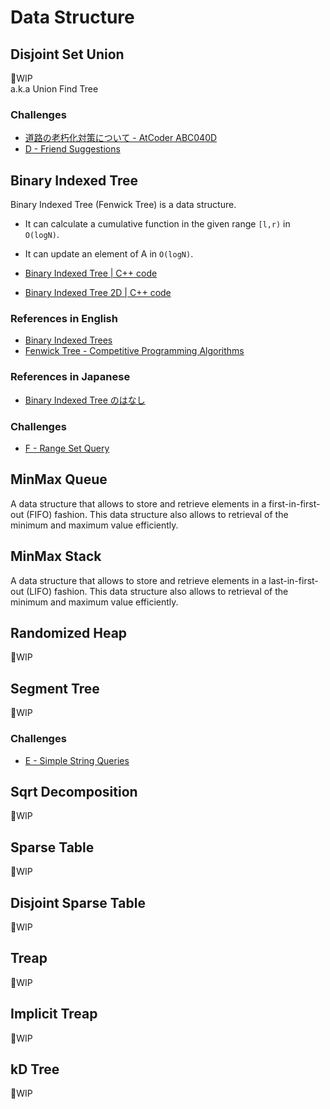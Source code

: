 # Data Structure

## Disjoint Set Union
🚧WIP  
a.k.a Union Find Tree

### Challenges
- [道路の老朽化対策について - AtCoder ABC040D](https://atcoder.jp/contests/abc040/tasks/abc040_d)
- [D - Friend Suggestions](https://atcoder.jp/contests/abc157/tasks/abc157_d)

## Binary Indexed Tree

Binary Indexed Tree (Fenwick Tree) is a data structure.
- It can calculate a cumulative function in the given range `[l,r)` in `O(logN)`.
- It can update an element of A in `O(logN)`.

- [Binary Indexed Tree | C++ code](binary_indexed_tree.hpp)
- [Binary Indexed Tree 2D | C++ code](binary_indexed_tree_2d.hpp)

### References in English
- [Binary Indexed Trees](https://www.topcoder.com/thrive/articles/Binary%20Indexed%20Trees)
- [Fenwick Tree - Competitive Programming Algorithms](https://cp-algorithms.com/data_structures/fenwick.html)

### References in Japanese
- [Binary Indexed Tree のはなし](http://hos.ac/slides/20140319_bit.pdf)

### Challenges
- [F - Range Set Query](https://atcoder.jp/contests/abc174/tasks/abc174_f)


## MinMax Queue
A data structure that allows to store and retrieve elements in a first-in-first-out (FIFO) fashion.
This data structure also allows to retrieval of the minimum and maximum value efficiently.

## MinMax Stack
A data structure that allows to store and retrieve elements in a last-in-first-out (LIFO) fashion.
This data structure also allows to retrieval of the minimum and maximum value efficiently.

## Randomized Heap
🚧WIP


## Segment Tree
🚧WIP

### Challenges
- [E - Simple String Queries](https://atcoder.jp/contests/abc157/tasks/abc157_e)


## Sqrt Decomposition
🚧WIP

## Sparse Table
🚧WIP

## Disjoint Sparse Table
🚧WIP

## Treap
🚧WIP

## Implicit Treap
🚧WIP

## kD Tree
🚧WIP